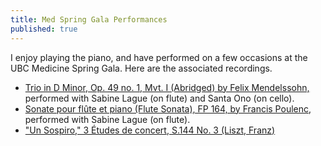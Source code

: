 ```yaml
---
title: Med Spring Gala Performances
published: true
---
```


I enjoy playing the piano, and have performed on a few occasions at the UBC Medicine Spring Gala. Here are the associated recordings.

- [Trio in D Minor, Op. 49 no. 1, Mvt. I (Abridged) by Felix Mendelssohn,](https://youtu.be/FFLoRvACv6k) performed with Sabine Lague (on flute) and Santa Ono (on cello).
- [Sonate pour flûte et piano (Flute Sonata), FP 164, by Francis Poulenc](https://www.youtube.com/watch?v=giLP4unywQ4&feature=youtu.be), performed with Sabine Lague (on flute).
- ["Un Sospiro," 3 Études de concert, S.144 No. 3 (Liszt, Franz)](https://www.youtube.com/watch?v=6lT7WGQSM1w&feature=youtu.be)
